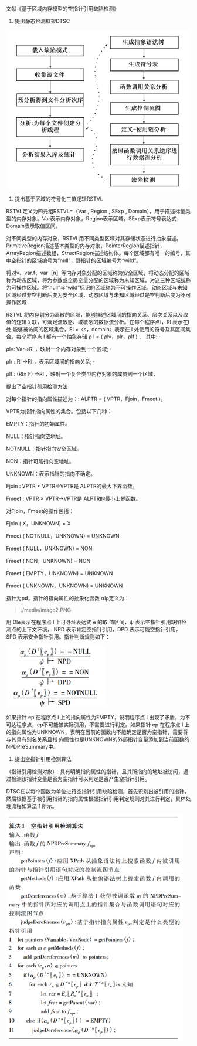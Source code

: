 文献《基于区域内存模型的空指针引用缺陷检测》

1.  提出静态检测框架DTSC

![](media/c1fac8ff8cd2270d731a8a4d01fc88ac.png)

1.  提出基于区域的符号化三值逻辑RSTVL

RSTVL定义为四元组RSTVL=（Var , Region , SExp ,
Domain），用于描述标量类型的内存对象。Var表示内存对象，Region表示区域，SExp表示符号表达式，Domain表示取值区间。

对不同类型的内存对象，RSTVL用不同类型区域对其存储状态进行抽象描述。PrimitiveRegion描述基本类型的内存对象，PointerRegion描述指针，ArrayRegion描述数组，StructRegion描述结构体。每个区域都有唯一的编号，其中空指针的区域编号为“null”，野指针的区域编号为“wild”。

将对v、var.f、var［n］等内存对象分配的区域称为安全区域，将动态分配的区域称为动态区域，将为参数或全局变量分配的区域称为未知区域，对这三种区域统称为可操作区域。将“null”与“wild”标识的区域称为不可操作区域。动态区域与未知区域经过非空判断后变为安全区域，动态区域与未知区域经过是空判断后变为不可操作区域．

RSTVL
将内存划分为离散的区域，能够描述区域间的指向关系、层次关系以及取值的逻辑关联，可满足流敏感、域敏感的数据流分析。在每个程序点l，Rl
表示在l处 能够被访问的区域集合，Sl =〈s，domain〉表示在 l
处使用的符号及其区间集合。每个程序点 l 都有一个抽象存储 ρ l = ( ρlv，ρlr，ρlf )
． 其中: ·

ρlv: Var→Rl ，映射一个内存对象到一个区域; ·

ρlr : Rl →Rl ，表示区域间的指向关系; ·

ρlf : (Rl× F) →Rl ，映射一个复合类型内存对象的成员到一个区域．

提出了空指针引用检测方法

对每个指针的指向属性描述为：: ALPTR = ( VPTR，Fjoin，Fmeet )。

VPTR为指针指向属性的集合。包括以下几种：

EMPTY：指针的初始属性。

NULL：指针指向空地址。

NOTNULL：指针指向安全区域。

NON：指针可能指向空地址。

UNKNOWN：表示指针的指向不确定。

Fjoin : VPTR × VPTR→VPTR是 ALPTR的最大下界函数。

Fmeet : VPTR × VPTR→VPTR是 ALPTR的最小上界函数。

对Fjoin，Fmeet的操作包括：

Fjoin ( X，UNKNOWN) = X

Fmeet ( NOTNULL，UNKNOWN) = UNKNOWN

Fmeet ( NULL，UNKNOWN) = NON

Fmeet ( NON，UNKNOWN) = NON

Fmeet ( EMPTY，UNKNOWN) = UNKNOWN

Fmeet ( UNKNOWN，UNKNOWN) = UNKNOWN

指针为pd，指针的指向属性的抽象化函数 αlρ定义为：

>   ./media/image2.PNG

用 Dle表示在程序点 l 上可寻址表达式 e 的取 值区间，ψ
表示空指针引用缺陷检测点的上下文环境， NPD 表示肯定空指针引用，DPD
表示可能空指针引用， SPD 表示安全指针引用。指针判断规则如下：

![](media/84a6831d47a2c52d62bc9657f812a4b5.png)

如果指针 ep 在程序点 l 上的指向属性为EMPTY，说明程序点 l
出现了矛盾，为不可达程序点，ep不可能被实际引用，不需要进行判定。如果指针 ep
在程序点 l
上的指向属性为UNKNOWN，表明在当前的函数内不能确定是否为空指针，需要将与其具有别名关系且指
向属性也是UNKNOWN的外部指针变量添加到当前函数的NPDPreSummary中。

1.  提出空指针引用检测算法

（指针引用检测对象）：具有明确指向属性的指针，且其所指向的地址被访问，通过检测该指针变量是否为空指针可以判定是否产生空指针引用。

DTSC在以每个函数为单位进行空指针引用缺陷检测，首先识别出被引用的指针，然后根据基于被引用指针的指向属性根据指针引用判定规则对其进行判定，具体处理流程如算法
1 所示。

![](media/d518b604dad71825adcc11e3f5f998f4.png)
